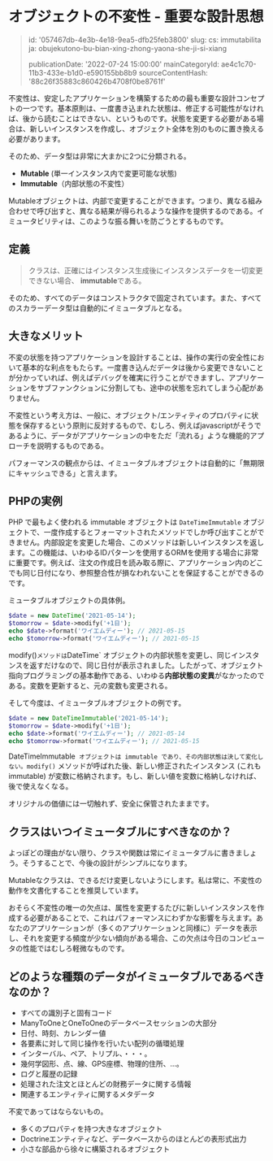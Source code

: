 オブジェクトの不変性 - 重要な設計思想
====================

> id: '057467db-4e3b-4e18-9ea5-dfb25feb3800'
> slug:
> 	cs: immutabilita
> 	ja: obujekutono-bu-bian-xing-zhong-yaona-she-ji-si-xiang
> 
> publicationDate: '2022-07-24 15:00:00'
> mainCategoryId: ae4c1c70-11b3-433e-b1d0-e590155bb8b9
> sourceContentHash: '88c26f35883c860426b4708f0be8761f'

不変性は、安定したアプリケーションを構築するための最も重要な設計コンセプトの一つです。基本原則は、一度書き込まれた状態は、修正する可能性がなければ、後から読むことはできない、というものです。状態を変更する必要がある場合は、新しいインスタンスを作成し、オブジェクト全体を別のものに置き換える必要があります。

そのため、データ型は非常に大まかに2つに分類される。

- **Mutable** (単一インスタンス内で変更可能な状態)
- **Immutable**（内部状態の不変性）

Mutableオブジェクトは、内部で変更することができます。つまり、異なる組み合わせで呼び出すと、異なる結果が得られるような操作を提供するのである。イミュータビリティは、このような振る舞いを防ごうとするものです。

定義
--------

> クラスは、正確にはインスタンス生成後にインスタンスデータを一切変更できない場合、 **immutable**である。

そのため、すべてのデータはコンストラクタで固定されています。また、すべてのスカラーデータ型は自動的にイミュータブルとなる。

大きなメリット
--------------

不変の状態を持つアプリケーションを設計することは、操作の実行の安全性において基本的な利点をもたらす。一度書き込んだデータは後から変更できないことが分かっていれば、例えばデバッグを確実に行うことができますし、アプリケーションをサブファンクションに分割しても、途中の状態を忘れてしまう心配がありません。

不変性という考え方は、一般に、オブジェクト/エンティティのプロパティに状態を保存するという原則に反対するもので、むしろ、例えばjavascriptがそうであるように、データがアプリケーションの中をただ「流れる」ような機能的アプローチを説明するものである。

パフォーマンスの観点からは、イミュータブルオブジェクトは自動的に「無期限にキャッシュできる」と言えます。

PHPの実例
--------------------

PHP で最もよく使われる immutable オブジェクトは `DateTimeImmutable` オブジェクトで、一度作成するとフォーマットされたメソッドでしか呼び出すことができません。内部設定を変更した場合、このメソッドは新しいインスタンスを返します。この機能は、いわゆるIDパターンを使用するORMを使用する場合に非常に重要です。例えば、注文の作成日を読み取る際に、アプリケーション内のどこでも同じ日付になり、参照整合性が損なわれないことを保証することができるのです。

ミュータブルオブジェクトの具体例。

```php
$date = new DateTime('2021-05-14');
$tomorrow = $date->modify('+1日');
echo $date->format('ワイエムディー'); // 2021-05-15
echo $tomorrow->format('ワイエムディー'); // 2021-05-15
```

modify()` メソッドは `DateTime` オブジェクトの内部状態を変更し、同じインスタンスを返すだけなので、同じ日付が表示されました。したがって、オブジェクト指向プログラミングの基本動作である、いわゆる**内部状態の変異**がなかったのである。変数を更新すると、元の変数も変更される。

そして今度は、イミュータブルオブジェクトの例です。

```php
$date = new DateTimeImmutable('2021-05-14');
$tomorrow = $date->modify('+1日');
echo $date->format('ワイエムディー'); // 2021-05-14
echo $tomorrow->format('ワイエムディー'); // 2021-05-15
```

DateTimeImmutable` オブジェクトは immutable であり、その内部状態は決して変化しない。modify()` メソッドが呼ばれた後、新しい修正されたインスタンス (これも immutable) が変数に格納されます。もし、新しい値を変数に格納しなければ、後で使えなくなる。

オリジナルの価値には一切触れず、安全に保管されたままです。

クラスはいつイミュータブルにすべきなのか？
---------------------------

よっぽどの理由がない限り、クラスや関数は常にイミュータブルに書きましょう。そうすることで、今後の設計がシンプルになります。

Mutableなクラスは、できるだけ変更しないようにします。私は常に、不変性の動作を文書化することを推奨しています。

おそらく不変性の唯一の欠点は、属性を変更するたびに新しいインスタンスを作成する必要があることで、これはパフォーマンスにわずかな影響を与えます。あなたのアプリケーションが（多くのアプリケーションと同様に）データを表示し、それを変更する頻度が少ない傾向がある場合、この欠点は今日のコンピュータの性能ではむしろ軽微なものです。

どのような種類のデータがイミュータブルであるべきなのか？
------------------------------------

- すべての識別子と固有コード
- ManyToOneとOneToOneのデータベースセッションの大部分
- 日付、時刻、カレンダー値
- 各要素に対して同じ操作を行いたい配列の循環処理
- インターバル、ペア、トリプル、・・・。
- 幾何学図形、点、線、GPS座標、物理的住所、...。
- ログと履歴の記録
- 処理された注文とほとんどの財務データに関する情報
- 関連するエンティティに関するメタデータ

不変であってはならないもの。

- 多くのプロパティを持つ大きなオブジェクト
- Doctrineエンティティなど、データベースからのほとんどの表形式出力
- 小さな部品から徐々に構築されるオブジェクト

